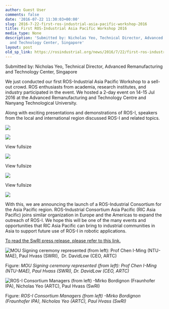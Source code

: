 ```yaml
---
author: Guest User
comments: false
date: '2016-07-22 11:30:03+00:00'
slug: 2016-7-22-first-ros-industrial-asia-pacific-workshop-2016
title: First ROS-Industrial Asia Pacific Workshop 2016
media_type: None
description: 'Submitted by: Nicholas Yeo, Technical Director, Advanced Remanufacturing
  and Technology Center, Singapore'
layout: post
old_sp_link: https://rosindustrial.org/news/2016/7/22/first-ros-industrial-asia-pacific-workshop-2016
---
```


Submitted by: Nicholas Yeo, Technical Director, Advanced Remanufacturing and Technology Center, Singapore

We just conducted our first ROS-Industrial Asia Pacific Workshop to a sell-out crowd. ROS enthusiasts from academia, research institutes, and industry participated in the event. We hosted a 2-day event on 14-15 Jul 2016 at the Advanced Remanufacturing and Technology Centre and Nanyang Technological University.

Along with exciting presentations and demonstrations of ROS-I, speakers from the local and international region discussed ROS-I and related topics. 

![](https://images.squarespace-cdn.com/content/v1/51df34b1e4b08840dcfd2841/1469185476790-UFVAT56NCQEKAFDRBE21/image-asset.png)

![](https://images.squarespace-cdn.com/content/v1/51df34b1e4b08840dcfd2841/1469183842212-WTOCHBWUM69MEUKXAMU1/image-asset.png)

View fullsize

![](https://images.squarespace-cdn.com/content/v1/51df34b1e4b08840dcfd2841/1469181819199-NIJJ1667RDYIA6OZKZD0/image-asset.jpeg)

View fullsize

![](https://images.squarespace-cdn.com/content/v1/51df34b1e4b08840dcfd2841/1469183087740-XDFGQZEIKXK2QCU2M2SP/image-asset.jpeg)

View fullsize

![](https://images.squarespace-cdn.com/content/v1/51df34b1e4b08840dcfd2841/1469183483814-2O6M82NS0QE8X6RA2FOG/image-asset.jpeg)

With this, we are announcing the launch of a ROS-Industrial Consortium for the Asia Pacific region. ROS-Industrial Consortium Asia Pacific (RIC Asia Pacific) joins similar organization in Europe and the Americas to expand the outreach of ROS-I. We hope this will be one of the many events and opportunities that RIC Asia Pacific can bring to industrial communities in Asia to support future use of ROS-I in robotic applications.

[To read the SwRI press release, please refer to this link.](http://www.swri.org/9what/releases/2016/ros-industrial-consortium-asia.htm)

![MOU Signing ceremony represented (from left): Prof Chen I-Ming (NTU-MAE), Paul Hvass (SWRI),&nbsp; Dr. DavidLow (CEO, ARTC)](https://images.squarespace-cdn.com/content/v1/51df34b1e4b08840dcfd2841/1469186789845-ZOEQ70FSWZQ2WL6EVCOW/image-asset.jpeg)

Figure: *MOU Signing ceremony represented (from left): Prof Chen I-Ming (NTU-MAE), Paul Hvass (SWRI), Dr. DavidLow (CEO, ARTC)*

![ROS-I Consortium Managers (from left) -Mirko Bordignon (Fraunhofer IPA), Nicholas Yeo (ARTC), Paul Hvass (SwRI)](https://images.squarespace-cdn.com/content/v1/51df34b1e4b08840dcfd2841/1469186540758-RX9X3ON0SB6GBWVUE9TU/image-asset.jpeg)

Figure: *ROS-I Consortium Managers (from left) -Mirko Bordignon (Fraunhofer IPA), Nicholas Yeo (ARTC), Paul Hvass (SwRI)*


